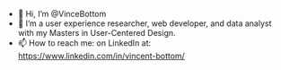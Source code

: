 - 👋 Hi, I’m @VinceBottom
- 👀 I’m a user experience researcher, web developer, and data analyst with my Masters in User-Centered Design.
- 📫 How to reach me: on LinkedIn at: https://www.linkedin.com/in/vincent-bottom/
